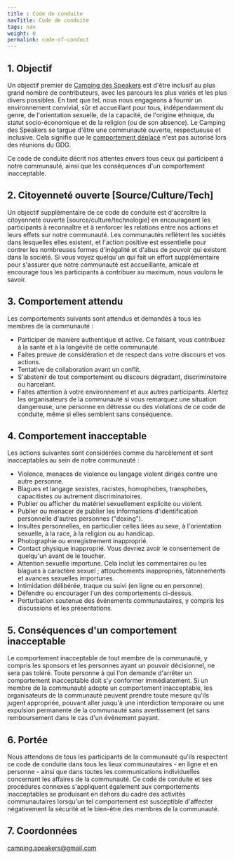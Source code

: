 ```yaml
---
title : Code de conduite
navTitle: Code de conduite
tags: nav
weight: 0
permalink: code-of-conduct
---
```


## 1. Objectif

Un objectif premier de [Camping des Speakers](https://camping-speakers.fr/) est d'être inclusif au plus grand nombre de contributeurs, avec les parcours les plus variés et les plus divers possibles. En tant que tel, nous nous engageons à fournir un environnement convivial, sûr et accueillant pour tous, indépendamment du genre, de l'orientation sexuelle, de la capacité, de l'origine ethnique, du statut socio-économique et de la religion (ou de son absence).
Le Camping des Speakers se targue d'être une communauté ouverte, respectueuse et inclusive. Cela signifie que le [comportement déplacé](https://meta.wikimedia.org/wiki/Don%27t_be_a_jerk) n'est pas autorisé lors des réunions du GDG.

Ce code de conduite décrit nos attentes envers tous ceux qui participent à notre communauté, ainsi que les conséquences d'un comportement inacceptable.

## 2. Citoyenneté ouverte [Source/Culture/Tech]

Un objectif supplémentaire de ce code de conduite est d'accroître la citoyenneté ouverte [source/culture/technologie] en encourageant les participants à reconnaître et à renforcer les relations entre nos actions et leurs effets sur notre communauté. Les communautés reflètent les sociétés dans lesquelles elles existent, et l'action positive est essentielle pour contrer les nombreuses formes d'inégalité et d'abus de pouvoir qui existent dans la société. Si vous voyez quelqu'un qui fait un effort supplémentaire pour s'assurer que notre communauté est accueillante, amicale et encourage tous les participants à contribuer au maximum, nous voulons le savoir.

## 3. Comportement attendu

Les comportements suivants sont attendus et demandés à tous les membres de la communauté :

- Participer de manière authentique et active. Ce faisant, vous contribuez à la santé et à la longévité de cette communauté.
- Faites preuve de considération et de respect dans votre discours et vos actions.
- Tentative de collaboration avant un conflit.
- S'abstenir de tout comportement ou discours dégradant, discriminatoire ou harcelant.
- Faites attention à votre environnement et aux autres participants. Alertez les organisateurs de la communauté si vous remarquez une situation dangereuse, une personne en détresse ou des violations de ce code de conduite, même si elles semblent sans conséquence.

## 4. Comportement inacceptable

Les actions suivantes sont considérées comme du harcèlement et sont inacceptables au sein de notre communauté :

- Violence, menaces de violence ou langage violent dirigés contre une autre personne.
- Blagues et langage sexistes, racistes, homophobes, transphobes, capacitistes ou autrement discriminatoires.
- Publier ou afficher du matériel sexuellement explicite ou violent.
- Publier ou menacer de publier les informations d'identification personnelle d'autres personnes ("doxing").
- Insultes personnelles, en particulier celles liées au sexe, à l'orientation sexuelle, à la race, à la religion ou au handicap.
- Photographie ou enregistrement inapproprié.
- Contact physique inapproprié. Vous devriez avoir le consentement de quelqu'un avant de le toucher.
- Attention sexuelle importune. Cela inclut les commentaires ou les blagues à caractère sexuel ; attouchements inappropriés, tâtonnements et avances sexuelles importunes.
- Intimidation délibérée, traque ou suivi (en ligne ou en personne).
- Défendre ou encourager l'un des comportements ci-dessus.
- Perturbation soutenue des événements communautaires, y compris les discussions et les présentations.

## 5. Conséquences d'un comportement inacceptable

Le comportement inacceptable de tout membre de la communauté, y compris les sponsors et les personnes ayant un pouvoir décisionnel, ne sera pas toléré.
Toute personne à qui l'on demande d'arrêter un comportement inacceptable doit s'y conformer immédiatement.
Si un membre de la communauté adopte un comportement inacceptable, les organisateurs de la communauté peuvent prendre toute mesure qu'ils jugent appropriée, pouvant aller jusqu'à une interdiction temporaire ou une expulsion permanente de la communauté sans avertissement (et sans remboursement dans le cas d'un événement payant.

## 6. Portée

Nous attendons de tous les participants de la communauté qu'ils respectent ce code de conduite dans tous les lieux communautaires - en ligne et en personne - ainsi que dans toutes les communications individuelles concernant les affaires de la communauté. Ce code de conduite et ses procédures connexes s'appliquent également aux comportements inacceptables se produisant en dehors du cadre des activités communautaires lorsqu'un tel comportement est susceptible d'affecter négativement la sécurité et le bien-être des membres de la communauté.

## 7. Coordonnées

<camping.speakers@gmail.com>